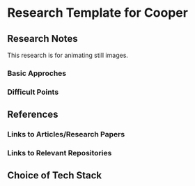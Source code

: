 # Research Template for Cooper
## Research Notes
This research is for animating still images.
### Basic Approches

### Difficult Points

## References
### Links to Articles/Research Papers

### Links to Relevant Repositories 

## Choice of Tech Stack